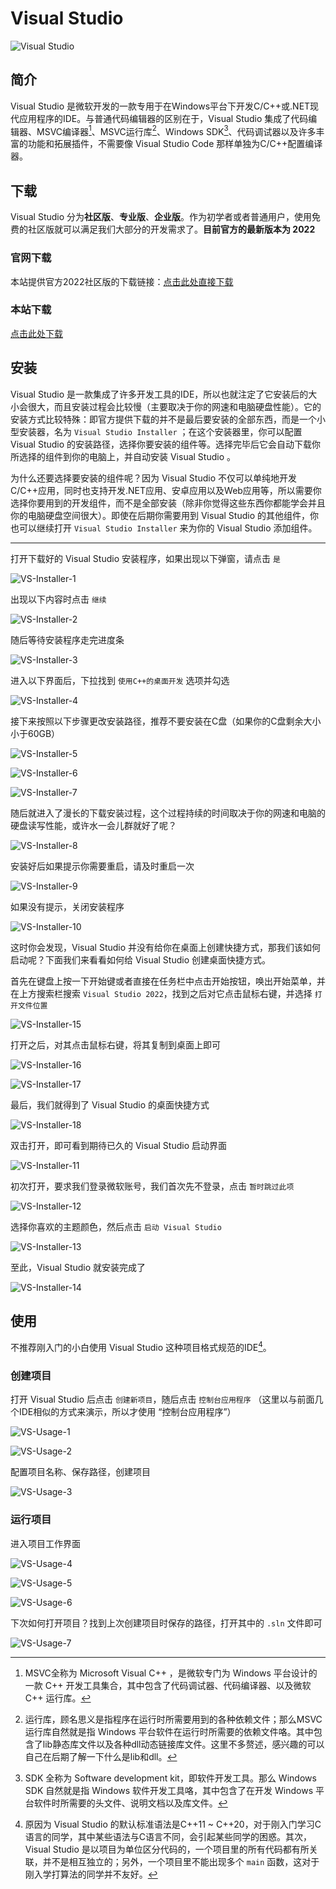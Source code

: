 # Visual Studio

![Visual Studio](/images/Environment/visual-studio/vs-1.png)

## 简介

Visual Studio 是微软开发的一款专用于在Windows平台下开发C/C++或.NET现代应用程序的IDE。与普通代码编辑器的区别在于，Visual Studio 集成了代码编辑器、MSVC编译器[^1]、MSVC运行库[^2]、Windows SDK[^3]、代码调试器以及许多丰富的功能和拓展插件，不需要像 Visual Studio Code 那样单独为C/C++配置编译器。

## 下载

Visual Studio 分为**社区版**、**专业版**、**企业版**。作为初学者或者普通用户，使用免费的社区版就可以满足我们大部分的开发需求了。**目前官方的最新版本为 2022**

### 官网下载

本站提供官方2022社区版的下载链接：[点击此处直接下载](https://visualstudio.microsoft.com/zh-hans/thank-you-downloading-visual-studio/?sku=Community&channel=Release&version=VS2022&source=VSLandingPage&cid=2030&passive=false)

### 本站下载

[点击此处下载](/download)

## 安装

Visual Studio 是一款集成了许多开发工具的IDE，所以也就注定了它安装后的大小会很大，而且安装过程会比较慢（主要取决于你的网速和电脑硬盘性能）。它的安装方式比较特殊：即官方提供下载的并不是最后要安装的全部东西，而是一个小型安装器，名为 `Visual Studio Installer` ；在这个安装器里，你可以配置 Visual Studio 的安装路径，选择你要安装的组件等。选择完毕后它会自动下载你所选择的组件到你的电脑上，并自动安装 Visual Studio 。

为什么还要选择要安装的组件呢？因为 Visual Studio 不仅可以单纯地开发C/C++应用，同时也支持开发.NET应用、安卓应用以及Web应用等，所以需要你选择你要用到的开发组件，而不是全部安装（除非你觉得这些东西你都能学会并且你的电脑硬盘空间很大）。即使在后期你需要用到 Visual Studio 的其他组件，你也可以继续打开 `Visual Studio Installer` 来为你的 Visual Studio 添加组件。

***

打开下载好的 Visual Studio 安装程序，如果出现以下弹窗，请点击 `是`

![VS-Installer-1](/images/Environment/visual-studio/vs-i-1.png)

出现以下内容时点击 `继续`

![VS-Installer-2](/images/Environment/visual-studio/vs-i-2.png)

随后等待安装程序走完进度条

![VS-Installer-3](/images/Environment/visual-studio/vs-i-3.png)

进入以下界面后，下拉找到 `使用C++的桌面开发` 选项并勾选

![VS-Installer-4](/images/Environment/visual-studio/vs-i-4.png)

接下来按照以下步骤更改安装路径，推荐不要安装在C盘（如果你的C盘剩余大小小于60GB）

![VS-Installer-5](/images/Environment/visual-studio/vs-i-5.png)

![VS-Installer-6](/images/Environment/visual-studio/vs-i-6.png)

![VS-Installer-7](/images/Environment/visual-studio/vs-i-7.png)

随后就进入了漫长的下载安装过程，这个过程持续的时间取决于你的网速和电脑的硬盘读写性能，或许水一会儿群就好了呢？

![VS-Installer-8](/images/Environment/visual-studio/vs-i-8.png)

安装好后如果提示你需要重启，请及时重启一次

![VS-Installer-9](/images/Environment/visual-studio/vs-i-9.png)

如果没有提示，关闭安装程序

![VS-Installer-10](/images/Environment/visual-studio/vs-i-10.png)

这时你会发现，Visual Studio 并没有给你在桌面上创建快捷方式，那我们该如何启动呢？下面我们来看看如何给 Visual Studio 创建桌面快捷方式。

首先在键盘上按一下开始键或者直接在任务栏中点击开始按钮，唤出开始菜单，并在上方搜索栏搜索 `Visual Studio 2022`，找到之后对它点击鼠标右键，并选择 `打开文件位置`

![VS-Installer-15](/images/Environment/visual-studio/vs-i-15.png)

打开之后，对其点击鼠标右键，将其复制到桌面上即可

![VS-Installer-16](/images/Environment/visual-studio/vs-i-16.png)

![VS-Installer-17](/images/Environment/visual-studio/vs-i-17.png)

最后，我们就得到了 Visual Studio 的桌面快捷方式

![VS-Installer-18](/images/Environment/visual-studio/vs-i-18.png)

双击打开，即可看到期待已久的 Visual Studio 启动界面

![VS-Installer-11](/images/Environment/visual-studio/vs-i-11.png)

初次打开，要求我们登录微软账号，我们首次先不登录，点击 `暂时跳过此项`

![VS-Installer-12](/images/Environment/visual-studio/vs-i-12.png)

选择你喜欢的主题颜色，然后点击 `启动 Visual Studio`

![VS-Installer-13](/images/Environment/visual-studio/vs-i-13.png)

至此，Visual Studio 就安装完成了

![VS-Installer-14](/images/Environment/visual-studio/vs-i-14.png)

## 使用

不推荐刚入门的小白使用 Visual Studio 这种项目格式规范的IDE[^4]。

### 创建项目

打开 Visual Studio 后点击 `创建新项目`，随后点击 `控制台应用程序` （这里以与前面几个IDE相似的方式来演示，所以才使用 “控制台应用程序”）

![VS-Usage-1](/images/Environment/visual-studio/vs-u-1.png)

![VS-Usage-2](/images/Environment/visual-studio/vs-u-2.png)

配置项目名称、保存路径，创建项目

![VS-Usage-3](/images/Environment/visual-studio/vs-u-3.png)

### 运行项目

进入项目工作界面

![VS-Usage-4](/images/Environment/visual-studio/vs-u-4.png)

![VS-Usage-5](/images/Environment/visual-studio/vs-u-5.png)

![VS-Usage-6](/images/Environment/visual-studio/vs-u-6.png)

下次如何打开项目？找到上次创建项目时保存的路径，打开其中的 `.sln` 文件即可

![VS-Usage-7](/images/Environment/visual-studio/vs-u-7.png)

[^1]: MSVC全称为 Microsoft Visual C++ ，是微软专门为 Windows 平台设计的一款 C++ 开发工具集合，其中包含了代码调试器、代码编译器、以及微软 C++ 运行库。
[^2]: 运行库，顾名思义是指程序在运行时所需要用到的各种依赖文件；那么MSVC运行库自然就是指 Windows 平台软件在运行时所需要的依赖文件咯。其中包含了lib静态库文件以及各种dll动态链接库文件。这里不多赘述，感兴趣的可以自己在后期了解一下什么是lib和dll。
[^3]: SDK 全称为 Software development kit，即软件开发工具。那么 Windows SDK 自然就是指 Windows 软件开发工具咯，其中包含了在开发 Windows 平台软件时所需要的头文件、说明文档以及库文件。
[^4]: 原因为 Visual Studio 的默认标准语法是C++11 ~ C++20，对于刚入门学习C语言的同学，其中某些语法与C语言不同，会引起某些同学的困惑。其次，Visual Studio 是以项目为单位区分代码的，一个项目里的所有代码都有所关联，并不是相互独立的；另外，一个项目里不能出现多个 `main` 函数，这对于刚入学打算法的同学并不友好。
